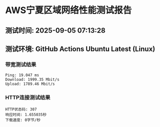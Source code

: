# AWS宁夏区域网络性能测试报告
## 测试时间: 2025-09-05 07:13:28
## 测试环境: GitHub Actions Ubuntu Latest (Linux)

### 带宽测试结果
```
Ping: 19.047 ms
Download: 1999.35 Mbit/s
Upload: 1789.46 Mbit/s
```

### HTTP连接测试结果
```
HTTP状态码: 307
响应时间: 1.655035秒
下载速度: 0字节/秒
```

